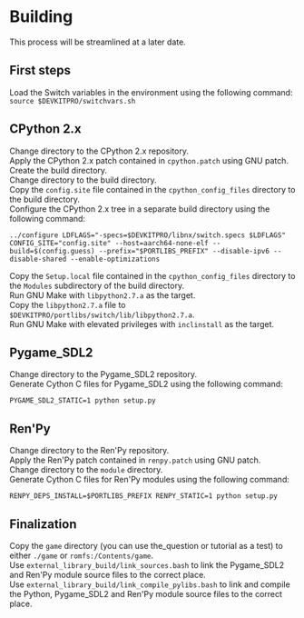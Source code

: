 # Building
This process will be streamlined at a later date.  
## First steps
Load the Switch variables in the environment using the following command: `source $DEVKITPRO/switchvars.sh`  
## CPython 2.x
Change directory to the CPython 2.x repository.  
Apply the CPython 2.x patch contained in `cpython.patch` using GNU patch.  
Create the build directory.  
Change directory to the build directory.  
Copy the `config.site` file contained in the `cpython_config_files` directory to the build directory.  
Configure the CPython 2.x tree in a separate build directory using the following command:  
```
../configure LDFLAGS="-specs=$DEVKITPRO/libnx/switch.specs $LDFLAGS" CONFIG_SITE="config.site" --host=aarch64-none-elf --build=$(config.guess) --prefix="$PORTLIBS_PREFIX" --disable-ipv6 --disable-shared --enable-optimizations
```  
Copy the `Setup.local` file contained in the `cpython_config_files` directory to the `Modules` subdirectory of the build directory.  
Run GNU Make with `libpython2.7.a` as the target.  
Copy the `libpython2.7.a` file to `$DEVKITPRO/portlibs/switch/lib/libpython2.7.a`.  
Run GNU Make with elevated privileges with `inclinstall` as the target.  
## Pygame_SDL2
Change directory to the Pygame_SDL2 repository.  
Generate Cython C files for Pygame_SDL2 using the following command:  
```
PYGAME_SDL2_STATIC=1 python setup.py
```  
## Ren'Py
Change directory to the Ren'Py repository.  
Apply the Ren'Py patch contained in `renpy.patch` using GNU patch.  
Change directory to the `module` directory.  
Generate Cython C files for Ren'Py modules using the following command:  
```
RENPY_DEPS_INSTALL=$PORTLIBS_PREFIX RENPY_STATIC=1 python setup.py
```  
## Finalization
Copy the `game` directory (you can use the_question or tutorial as a test) to either `./game` or `romfs:/Contents/game`.  
Use `external_library_build/link_sources.bash` to link the Pygame_SDL2 and Ren'Py module source files to the correct place.  
Use `external_library_build/link_compile_pylibs.bash` to link and compile the Python, Pygame_SDL2 and Ren'Py module source files to the correct place.  
